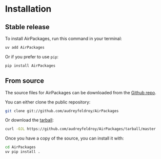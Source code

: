 # Installation

## Stable release

To install AirPackages, run this command in your terminal:

```sh
uv add AirPackages
```

Or if you prefer to use `pip`:

```sh
pip install AirPackages
```

## From source

The source files for AirPackages can be downloaded from the [Github repo](https://github.com/audreyfeldroy/AirPackages).

You can either clone the public repository:

```sh
git clone git://github.com/audreyfeldroy/AirPackages
```

Or download the [tarball](https://github.com/audreyfeldroy/AirPackages/tarball/master):

```sh
curl -OJL https://github.com/audreyfeldroy/AirPackages/tarball/master
```

Once you have a copy of the source, you can install it with:

```sh
cd AirPackages
uv pip install .
```
